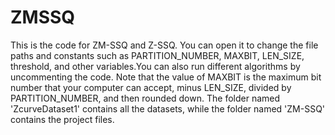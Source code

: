 # ZMSSQ
This is the code for ZM-SSQ and Z-SSQ. You can open it to change the file paths and constants such as PARTITION_NUMBER, MAXBIT, LEN_SIZE, threshold, and other variables.You can also run different algorithms by uncommenting the code. 
Note that the value of MAXBIT is the maximum bit number that your computer can accept, minus LEN_SIZE, divided by PARTITION_NUMBER, and then rounded down.
The folder named 'ZcurveDataset1' contains all the datasets, while the folder named 'ZM-SSQ' contains the project files.
